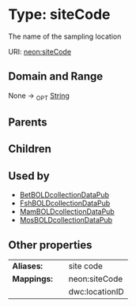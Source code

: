 
# Type: siteCode


The name of the sampling location

URI: [neon:siteCode](https://data.neonscience.org/siteCode)


## Domain and Range

None ->  <sub>OPT</sub> [String](types/String.md)

## Parents


## Children


## Used by

 * [BetBOLDcollectionDataPub](BetBOLDcollectionDataPub.md)
 * [FshBOLDcollectionDataPub](FshBOLDcollectionDataPub.md)
 * [MamBOLDcollectionDataPub](MamBOLDcollectionDataPub.md)
 * [MosBOLDcollectionDataPub](MosBOLDcollectionDataPub.md)

## Other properties

|  |  |  |
| --- | --- | --- |
| **Aliases:** | | site code |
| **Mappings:** | | neon:siteCode |
|  | | dwc:locationID |

